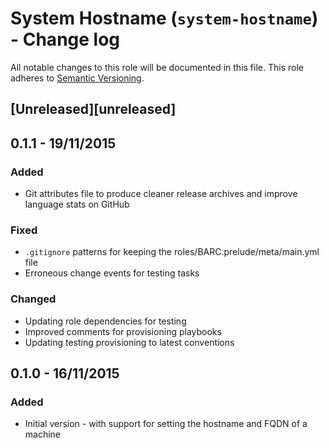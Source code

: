 # System Hostname (`system-hostname`) - Change log

All notable changes to this role will be documented in this file.
This role adheres to [Semantic Versioning](http://semver.org/spec/v2.0.0.html).

## [Unreleased][unreleased]

## 0.1.1 - 19/11/2015

### Added

* Git attributes file to produce cleaner release archives and improve language stats on GitHub

### Fixed

* `.gitignore` patterns for keeping the roles/BARC.prelude/meta/main.yml file
* Erroneous change events for testing tasks

### Changed

* Updating role dependencies for testing
* Improved comments for provisioning playbooks
* Updating testing provisioning to latest conventions

## 0.1.0 - 16/11/2015

### Added

* Initial version - with support for setting the hostname and FQDN of a machine
